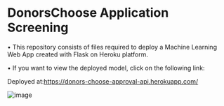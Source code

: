 # DonorsChoose Application Screening
• This repository consists of files required to deploy a Machine Learning Web App created with Flask on Heroku platform.

• If you want to view the deployed model, click on the following link:

Deployed at:https://donors-choose-approval-api.herokuapp.com/

![image](https://user-images.githubusercontent.com/41519944/150014534-fbb9539d-f4c4-4a6c-9a1e-c7da8a5d0df2.png)


